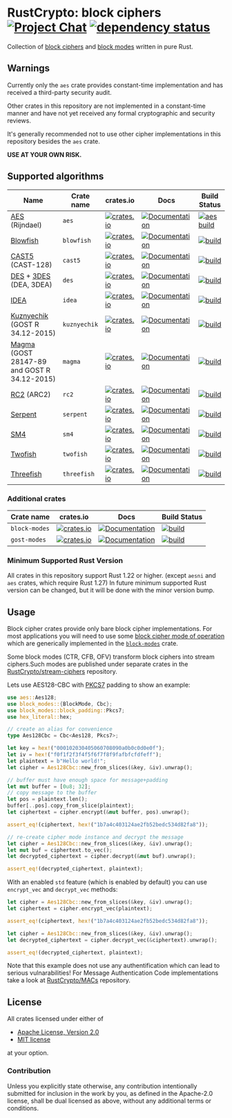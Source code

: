 # RustCrypto: block ciphers [![Project Chat][chat-image]][chat-link] [![dependency status][deps-image]][deps-link]

Collection of [block ciphers][1] and [block modes][2] written in pure Rust.

## Warnings

Currently only the `aes` crate provides constant-time implementation and has received
a third-party security audit.

Other crates in this repository are not implemented in a constant-time manner and have
not yet received any formal cryptographic and security reviews.

It's generally recommended not to use other cipher implementations in this repository
besides the `aes` crate.

**USE AT YOUR OWN RISK.**

## Supported algorithms
| Name | Crate name | crates.io | Docs | Build Status |
|------|------------|-----------|------|--------------|
| [AES](https://en.wikipedia.org/wiki/Advanced_Encryption_Standard) (Rijndael) | `aes` | [![crates.io](https://img.shields.io/crates/v/aes.svg)](https://crates.io/crates/aes) | [![Documentation](https://docs.rs/aes/badge.svg)](https://docs.rs/aes) | [![aes build](https://github.com/RustCrypto/block-ciphers/workflows/aes/badge.svg?branch=master&event=push)](https://github.com/RustCrypto/block-ciphers/actions?query=workflow:aes+branch:master)
| [Blowfish](https://en.wikipedia.org/wiki/Blowfish_(cipher)) | `blowfish` | [![crates.io](https://img.shields.io/crates/v/blowfish.svg)](https://crates.io/crates/blowfish) | [![Documentation](https://docs.rs/blowfish/badge.svg)](https://docs.rs/blowfish) | [![build](https://github.com/RustCrypto/block-ciphers/workflows/blowfish/badge.svg?branch=master&event=push)](https://github.com/RustCrypto/block-ciphers/actions?query=workflow:blowfish+branch:master)
| [CAST5](https://en.wikipedia.org/wiki/CAST-128) (CAST-128) | `cast5` | [![crates.io](https://img.shields.io/crates/v/cast5.svg)](https://crates.io/crates/cast5) | [![Documentation](https://docs.rs/cast5/badge.svg)](https://docs.rs/cast5) | [![build](https://github.com/RustCrypto/block-ciphers/workflows/cast5/badge.svg?branch=master&event=push)](https://github.com/RustCrypto/block-ciphers/actions?query=workflow:cast5+branch:master)
| [DES](https://en.wikipedia.org/wiki/Data_Encryption_Standard) + [3DES](https://en.wikipedia.org/wiki/Triple_DES) (DEA, 3DEA) | `des` | [![crates.io](https://img.shields.io/crates/v/des.svg)](https://crates.io/crates/des) | [![Documentation](https://docs.rs/des/badge.svg)](https://docs.rs/des) | [![build](https://github.com/RustCrypto/block-ciphers/workflows/des/badge.svg?branch=master&event=push)](https://github.com/RustCrypto/block-ciphers/actions?query=workflow:des+branch:master)
| [IDEA](https://simple.wikipedia.org/wiki/International_Data_Encryption_Algorithm) | `idea` | [![crates.io](https://img.shields.io/crates/v/idea.svg)](https://crates.io/crates/idea) | [![Documentation](https://docs.rs/idea/badge.svg)](https://docs.rs/idea) | [![build](https://github.com/RustCrypto/block-ciphers/workflows/idea/badge.svg?branch=master&event=push)](https://github.com/RustCrypto/block-ciphers/actions?query=workflow:idea+branch:master)
| [Kuznyechik](https://en.wikipedia.org/wiki/Kuznyechik) (GOST R 34.12-2015)  | `kuznyechik` | [![crates.io](https://img.shields.io/crates/v/kuznyechik.svg)](https://crates.io/crates/kuznyechik) | [![Documentation](https://docs.rs/kuznyechik/badge.svg)](https://docs.rs/kuznyechik) | [![build](https://github.com/RustCrypto/block-ciphers/workflows/kuznyechik/badge.svg?branch=master&event=push)](https://github.com/RustCrypto/block-ciphers/actions?query=workflow:kuznyechik+branch:master)
| [Magma](https://en.wikipedia.org/wiki/GOST_(block_cipher)) (GOST 28147-89 and GOST R 34.12-2015) | `magma` | [![crates.io](https://img.shields.io/crates/v/magma.svg)](https://crates.io/crates/magma) | [![Documentation](https://docs.rs/magma/badge.svg)](https://docs.rs/magma) | [![build](https://github.com/RustCrypto/block-ciphers/workflows/magma/badge.svg?branch=master&event=push)](https://github.com/RustCrypto/block-ciphers/actions?query=workflow:magma+branch:master)
| [RC2](https://en.wikipedia.org/wiki/RC2) (ARC2) | `rc2` | [![crates.io](https://img.shields.io/crates/v/rc2.svg)](https://crates.io/crates/rc2) | [![Documentation](https://docs.rs/rc2/badge.svg)](https://docs.rs/rc2) | [![build](https://github.com/RustCrypto/block-ciphers/workflows/rc2/badge.svg?branch=master&event=push)](https://github.com/RustCrypto/block-ciphers/actions?query=workflow:rc2+branch:master)
| [Serpent](https://en.wikipedia.org/wiki/Serpent_(cipher)) | `serpent` | [![crates.io](https://img.shields.io/crates/v/serpent.svg)](https://crates.io/crates/serpent) | [![Documentation](https://docs.rs/serpent/badge.svg)](https://docs.rs/serpent) | [![build](https://github.com/RustCrypto/block-ciphers/workflows/serpent/badge.svg?branch=master&event=push)](https://github.com/RustCrypto/block-ciphers/actions?query=workflow:rc2+branch:master)
| [SM4](https://en.wikipedia.org/wiki/SM4_(cipher)) | `sm4` | [![crates.io](https://img.shields.io/crates/v/sm4.svg)](https://crates.io/crates/sm4) | [![Documentation](https://docs.rs/sm4/badge.svg)](https://docs.rs/sm4) | [![build](https://github.com/RustCrypto/block-ciphers/workflows/sm4/badge.svg?branch=master&event=push)](https://github.com/RustCrypto/block-ciphers/actions?query=workflow:sm4+branch:master)
| [Twofish](https://en.wikipedia.org/wiki/Twofish) | `twofish` | [![crates.io](https://img.shields.io/crates/v/twofish.svg)](https://crates.io/crates/twofish) | [![Documentation](https://docs.rs/twofish/badge.svg)](https://docs.rs/twofish) | [![build](https://github.com/RustCrypto/block-ciphers/workflows/twofish/badge.svg?branch=master&event=push)](https://github.com/RustCrypto/block-ciphers/actions?query=workflow:twofish+branch:master)
| [Threefish](https://en.wikipedia.org/wiki/Threefish) | `threefish` | [![crates.io](https://img.shields.io/crates/v/threefish.svg)](https://crates.io/crates/threefish) | [![Documentation](https://docs.rs/threefish/badge.svg)](https://docs.rs/threefish) | [![build](https://github.com/RustCrypto/block-ciphers/workflows/threefish/badge.svg?branch=master&event=push)](https://github.com/RustCrypto/block-ciphers/actions?query=workflow:threefish+branch:master)

### Additional crates

| Crate name | crates.io |  Docs  | Build Status |
|------------|-----------|--------|--------------|
| `block-modes` | [![crates.io](https://img.shields.io/crates/v/block-modes.svg)](https://crates.io/crates/block-modes) | [![Documentation](https://docs.rs/block-modes/badge.svg)](https://docs.rs/block-modes) | [![build](https://github.com/RustCrypto/block-ciphers/workflows/block-modes/badge.svg?branch=master&event=push)](https://github.com/RustCrypto/block-ciphers/actions?query=workflow:block-modes+branch:master)
| `gost-modes` | [![crates.io](https://img.shields.io/crates/v/gost-modes.svg)](https://crates.io/crates/gost-modes) | [![Documentation](https://docs.rs/gost-modes/badge.svg)](https://docs.rs/gost-modes) | [![build](https://github.com/RustCrypto/block-ciphers/workflows/gost-modes/badge.svg?branch=master&event=push)](https://github.com/RustCrypto/block-ciphers/actions?query=workflow:gost-modes+branch:master)

### Minimum Supported Rust Version
All crates in this repository support Rust 1.22 or higher. (except `aesni` and
`aes` crates, which require Rust 1.27) In future minimum supported Rust version
can be changed, but it will be done with the minor version bump.

## Usage
Block cipher crates provide only bare block cipher implementations. For most
applications you will need to use some [block cipher mode of operation](https://en.wikipedia.org/wiki/Block_cipher_mode_of_operation)
which are generically implemented in the [`block-modes`](https://docs.rs/block-modes/) crate.

Some block modes (CTR, CFB, OFV) transform block ciphers into stream ciphers.Such modes are published under separate crates in the
[RustCrypto/stream-ciphers][5] repository.

Lets use AES128-CBC with [PKCS7][3] padding to show an example:

```rust
use aes::Aes128;
use block_modes::{BlockMode, Cbc};
use block_modes::block_padding::Pkcs7;
use hex_literal::hex;

// create an alias for convenience
type Aes128Cbc = Cbc<Aes128, Pkcs7>;

let key = hex!("000102030405060708090a0b0c0d0e0f");
let iv = hex!("f0f1f2f3f4f5f6f7f8f9fafbfcfdfeff");
let plaintext = b"Hello world!";
let cipher = Aes128Cbc::new_from_slices(&key, &iv).unwrap();

// buffer must have enough space for message+padding
let mut buffer = [0u8; 32];
// copy message to the buffer
let pos = plaintext.len();
buffer[..pos].copy_from_slice(plaintext);
let ciphertext = cipher.encrypt(&mut buffer, pos).unwrap();

assert_eq!(ciphertext, hex!("1b7a4c403124ae2fb52bedc534d82fa8"));

// re-create cipher mode instance and decrypt the message
let cipher = Aes128Cbc::new_from_slices(&key, &iv).unwrap();
let mut buf = ciphertext.to_vec();
let decrypted_ciphertext = cipher.decrypt(&mut buf).unwrap();

assert_eq!(decrypted_ciphertext, plaintext);
```

With an enabled `std` feature (which is enabled by default) you can use
`encrypt_vec` and `decrypt_vec` methods:

```rust
let cipher = Aes128Cbc::new_from_slices(&key, &iv).unwrap();
let ciphertext = cipher.encrypt_vec(plaintext);

assert_eq!(ciphertext, hex!("1b7a4c403124ae2fb52bedc534d82fa8"));

let cipher = Aes128Cbc::new_from_slices(&key, &iv).unwrap();
let decrypted_ciphertext = cipher.decrypt_vec(&ciphertext).unwrap();

assert_eq!(decrypted_ciphertext, plaintext);
```

Note that this example does not use any authentification which can lead to
serious vulnarabilities! For Message Authentication Code implementations take
a look at [RustCrypto/MACs][4] repository.

## License

All crates licensed under either of

 * [Apache License, Version 2.0](http://www.apache.org/licenses/LICENSE-2.0)
 * [MIT license](http://opensource.org/licenses/MIT)

at your option.

### Contribution

Unless you explicitly state otherwise, any contribution intentionally submitted
for inclusion in the work by you, as defined in the Apache-2.0 license, shall be
dual licensed as above, without any additional terms or conditions.

[//]: # (badges)

[chat-image]: https://img.shields.io/badge/zulip-join_chat-blue.svg
[chat-link]: https://rustcrypto.zulipchat.com/#narrow/stream/260039-block-ciphers
[deps-image]: https://deps.rs/repo/github/RustCrypto/block-ciphers/status.svg
[deps-link]: https://deps.rs/repo/github/RustCrypto/block-ciphers

[//]: # (footnotes)

[1]: https://en.wikipedia.org/wiki/Block_cipher
[2]: https://en.wikipedia.org/wiki/Block_cipher_mode_of_operation
[3]: https://en.wikipedia.org/wiki/Padding_(cryptography)#PKCS%235_and_PKCS%237
[4]: https://github.com/RustCrypto/MACs
[5]: https://github.com/RustCrypto/stream-ciphers
